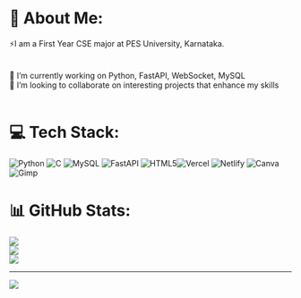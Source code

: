 # 💫 About Me:
⚡I am a First Year CSE major at PES University, Karnataka.<br><br><br>🔭 I’m currently working on Python, FastAPI, WebSocket, MySQL<br>👯 I’m looking to collaborate on interesting projects that enhance my skills<br><br> 


# 💻 Tech Stack:
![Python](https://img.shields.io/badge/python-3670A0?style=flat&logo=python&logoColor=ffdd54) ![C](https://img.shields.io/badge/c-%2300599C.svg?style=flat&logo=c&logoColor=white) ![MySQL](https://img.shields.io/badge/mysql-4479A1.svg?style=flat&logo=mysql&logoColor=white) ![FastAPI](https://img.shields.io/badge/FastAPI-005571?style=flat&logo=fastapi) ![HTML5](https://img.shields.io/badge/html5-%23E34F26.svg?style=flat&logo=html5&logoColor=white)![Vercel](https://img.shields.io/badge/vercel-%23000000.svg?style=flat&logo=vercel&logoColor=white)  ![Netlify](https://img.shields.io/badge/netlify-%23000000.svg?style=flat&logo=netlify&logoColor=#00C7B7) ![Canva](https://img.shields.io/badge/Canva-%2300C4CC.svg?style=flat&logo=Canva&logoColor=white) ![Gimp](https://img.shields.io/badge/Gimp-657D8B?style=flat&logo=gimp&logoColor=FFFFFF)
# 📊 GitHub Stats:
![](https://github-readme-stats.vercel.app/api?username=aag-1&theme=shadow_blue&hide_border=true&include_all_commits=false&count_private=false)<br/>
![](https://github-readme-streak-stats.herokuapp.com/?user=aag-1&theme=shadow_blue&hide_border=true)<br/>
![](https://github-readme-stats.vercel.app/api/top-langs/?username=aag-1&theme=shadow_blue&hide_border=true&include_all_commits=false&count_private=false&layout=compact)

---
[![](https://visitcount.itsvg.in/api?id=aag-1&icon=0&color=0)](https://visitcount.itsvg.in)

<!-- Proudly created with GPRM ( https://gprm.itsvg.in ) -->
